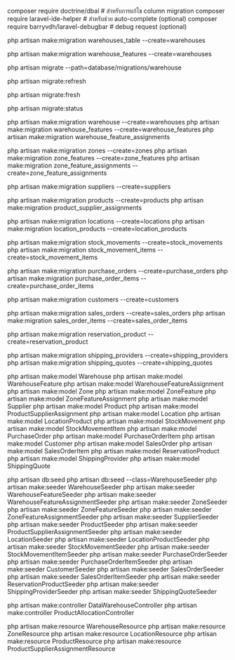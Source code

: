 composer require doctrine/dbal # สำหรับการแก้ไข column migration
composer require laravel-ide-helper # สำหรับช่วย auto-complete (optional)
composer require barryvdh/laravel-debugbar # debug request (optional)

php artisan make:migration warehouses_table --create=warehouses

<!-- create -->

php artisan make:migration warehouse_features --create=warehouses

<!-- migrate -->

php artisan migrate --path=database/migrations/warehouse

<!-- refresh -->

php artisan migrate:refresh

<!-- delate table แล้วสร้างใหม่ -->

php artisan migrate:fresh

<!-- status -->

php artisan migrate:status

<!-- migration_database  -->
<!-- warehouse -->

php artisan make:migration warehouse --create=warehouses
php artisan make:migration warehouse_features --create=warehouse_features
php artisan make:migration warehouse_feature_assignments

<!-- zones -->

php artisan make:migration zones --create=zones
php artisan make:migration zone_features --create=zone_features
php artisan make:migration zone_feature_assignments --create=zone_feature_assignments

<!-- suppliers -->

php artisan make:migration suppliers --create=suppliers

<!-- products -->

php artisan make:migration products --create=products
php artisan make:migration product_supplier_assignments

<!-- locations -->

php artisan make:migration locations --create=locations
php artisan make:migration location_products --create=location_products

<!-- stock_movements -->

php artisan make:migration stock_movements --create=stock_movements
php artisan make:migration stock_movement_items --create=stock_movement_items

<!-- purchase_orders -->

php artisan make:migration purchase_orders --create=purchase_orders
php artisan make:migration purchase_order_items --create=purchase_order_items

<!-- customers -->

php artisan make:migration customers --create=customers

<!-- sales_orders -->

php artisan make:migration sales_orders --create=sales_orders
php artisan make:migration sales_order_items --create=sales_order_items

<!-- reservation_product -->

php artisan make:migration reservation_product --create=reservation_product

<!-- shipping_providers -->

php artisan make:migration shipping_providers --create=shipping_providers
php artisan make:migration shipping_quotes --create=shipping_quotes

<!-- Modal_database   -->

php artisan make:model Warehouse
php artisan make:model WarehouseFeature
php artisan make:model WarehouseFeatureAssignment
php artisan make:model Zone
php artisan make:model ZoneFeature
php artisan make:model ZoneFeatureAssignment
php artisan make:model Supplier
php artisan make:model Product
php artisan make:model ProductSupplierAssignment
php artisan make:model Location
php artisan make:model LocationProduct
php artisan make:model StockMovement
php artisan make:model StockMovementItem
php artisan make:model PurchaseOrder
php artisan make:model PurchaseOrderItem
php artisan make:model Customer
php artisan make:model SalesOrder
php artisan make:model SalesOrderItem
php artisan make:model ReservationProduct
php artisan make:model ShippingProvider
php artisan make:model ShippingQuote

<!-- seeder -->

php artisan db:seed
php artisan db:seed --class=WarehouseSeeder
php artisan make:seeder WarehouseSeeder
php artisan make:seeder WarehouseFeatureSeeder
php artisan make:seeder WarehouseFeatureAssignmentSeeder
php artisan make:seeder ZoneSeeder
php artisan make:seeder ZoneFeatureSeeder
php artisan make:seeder ZoneFeatureAssignmentSeeder
php artisan make:seeder SupplierSeeder
php artisan make:seeder ProductSeeder
php artisan make:seeder ProductSupplierAssignmentSeeder
php artisan make:seeder LocationSeeder
php artisan make:seeder LocationProductSeeder
php artisan make:seeder StockMovementSeeder
php artisan make:seeder StockMovementItemSeeder
php artisan make:seeder PurchaseOrderSeeder
php artisan make:seeder PurchaseOrderItemSeeder
php artisan make:seeder CustomerSeeder
php artisan make:seeder SalesOrderSeeder
php artisan make:seeder SalesOrderItemSeeder
php artisan make:seeder ReservationProductSeeder
php artisan make:seeder ShippingProviderSeeder
php artisan make:seeder ShippingQuoteSeeder

<!-- controller -->

php artisan make:controller DataWarehouseController
php artisan make:controller ProductAllocationController

<!-- resource -->

php artisan make:resource WarehouseResource
php artisan make:resource ZoneResource
php artisan make:resource LocationResource
php artisan make:resource ProductResource
php artisan make:resource ProductSupplierAssignmentResource
